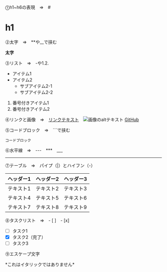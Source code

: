 ⓵h1~h6の表現　⇒　#
# h1

⓶太字　⇒　**や__で挟む

**太字**

⓷リスト　⇒　-や1.2.

- アイテム1
- アイテム2
  - サブアイテム2-1
  - サブアイテム2-2

1. 番号付きアイテム1
2. 番号付きアイテム2

⓸リンクと画像　⇒　[リンクテキスト](URL)　![画像のaltテキスト](画像URL)
[GitHub](https://github.com/ankoro-mochi24)

⓹コードブロック　⇒　```で挟む

```
コードブロック
```

⓺水平線　⇒　---　***　___

---


⓻テーブル　⇒　パイプ（|）とハイフン（-）

| ヘッダー1 | ヘッダー2 | ヘッダー3 |
|-----------|-----------|-----------|
| テキスト1 | テキスト2 | テキスト3 |
| テキスト4 | テキスト5 | テキスト6 |
| テキスト7 | テキスト8 | テキスト9 |          

⓼タスクリスト　⇒　- [ ]　- [x]

- [ ] タスク1
- [x] タスク2（完了）
- [ ] タスク3

⓽エスケープ文字

\*これはイタリックではありません\*
